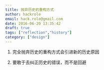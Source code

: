 ```yaml
---
title: 抛弃历史的重构方式
author: hackrole
email: hack.role@gmail.com
date: 2016-06-20 13:35:42
draft: true
tags: ["reflection","history"]
category: ["design"]
---
```





1) 完全抛弃历史的重构方式会引进新的历史原因

2) 要敢于去纠正历史的错误，而不是回避
